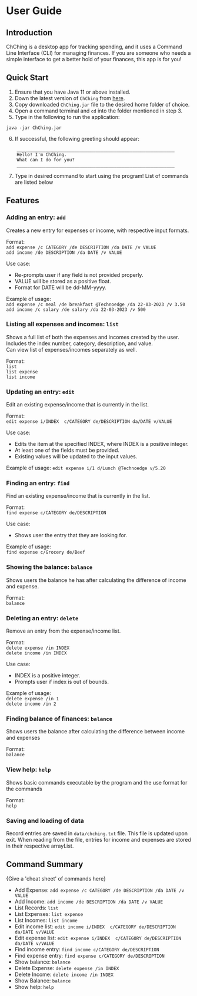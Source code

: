 # User Guide

## Introduction

ChChing is a desktop app for tracking spending, and it uses a Command Line Interface (CLI) for managing finances. If you are someone who needs a simple interface to get a better hold of your finances, this app is for you!

## Quick Start

1. Ensure that you have Java 11 or above installed.
2. Down the latest version of `ChChing` from [here](https://github.com/AY2223S2-CS2113-T12-1/tp/releases).
3. Copy downloaded `ChChing.jar` file to the desired home folder of choice.
4. Open a command terminal and `cd` into the folder mentioned in step 3.
5. Type in the following to run the application:
```
java -jar ChChing.jar
```
6. If successful, the following greeting should appear:
```
    ____________________________________________________________
    Hello! I'm ChChing.
    What can I do for you?
    ____________________________________________________________
```
7. Type in desired command to start using the program! List of commands are listed below

## Features

### Adding an entry: `add`
Creates a new entry for expenses or income, with respective input formats.

Format:
<br>`add expense /c CATEGORY /de DESCRIPTION /da DATE /v VALUE`
<br>`add income /de DESCRIPTION /da DATE /v VALUE`

Use case:
* Re-prompts user if any field is not provided properly.
* VALUE will be stored as a positive float.
* Format for DATE will be dd-MM-yyyy.

Example of usage:
<br>`add expense /c meal /de breakfast @Technoedge /da 22-03-2023 /v 3.50`
<br>`add income /c salary /de salary /da 22-03-2023 /v 500`

### Listing all expenses and incomes: `list`
Shows a full list of both the expenses and incomes created by the user. Includes the index number, category, description, and value.
<br> Can view list of expenses/incomes separately as well.

Format:
<br> `list`
<br> `list expense`
<br> `list income`

### Updating an entry: `edit`
Edit an existing expense/income that is currently in the list.

Format:
<br> `edit expense i/INDEX  c/CATEGORY de/DESCRIPTION da/DATE v/VALUE`


Use case:
* Edits the item at the specified INDEX, where INDEX is a positive integer.
* At least one of the fields must be provided.
* Existing values will be updated to the input values.

Example of usage:
`edit expense i/1 d/Lunch @Technoedge v/5.20`

### Finding an entry: `find`
Find an existing expense/income that is currently in the list.

Format:
<br> `find expense c/CATEGORY de/DESCRIPTION`

Use case:
* Shows user the entry that they are looking for.

Example of usage:
<br> `find expense c/Grocery de/Beef`
### Showing the balance: `balance`
Shows users the balance he has after calculating the difference of income and expense.

Format:
<br> `balance`

### Deleting an entry: `delete`
Remove an entry from the expense/income list.

Format:
<br> `delete expense /in INDEX`
<br> `delete income /in INDEX`

Use case:
* INDEX is a positive integer.
* Prompts user if index is out of bounds.

Example of usage:
<br>`delete expense /in 1`
<br>`delete income /in 2`

### Finding balance of finances: `balance`
Shows users the balance after calculating the difference between income and expenses

Format:
<br> `balance`

### View help: `help`
Shows basic commands executable by the program and the use format for the commands

Format:
<br> `help`

### Saving and loading of data
Record entries are saved in `data/chching.txt` file. This file is updated upon exit. 
When reading from the file, entries for income and expenses are stored in their respective arrayList.

## Command Summary

{Give a 'cheat sheet' of commands here}

* Add Expense: `add expense /c CATEGORY /de DESCRIPTION /da DATE /v VALUE`
* Add Income: `add income /de DESCRIPTION /da DATE /v VALUE`
* List Records: `list`
* List Expenses: `list expense`
* List Incomes: `list income`
* Edit income list: `edit income i/INDEX  c/CATEGORY de/DESCRIPTION da/DATE v/VALUE`
* Edit expense list: `edit expense i/INDEX  c/CATEGORY de/DESCRIPTION da/DATE v/VALUE`
* Find income entry: `find income c/CATEGORY de/DESCRIPTION`
* Find expense entry: `find expense c/CATEGORY de/DESCRIPTION`
* Show balance: `balance`
* Delete Expense: `delete expense /in INDEX`
* Delete Income: `delete income /in INDEX`
* Show Balance: `balance`
* Show help: `help`
